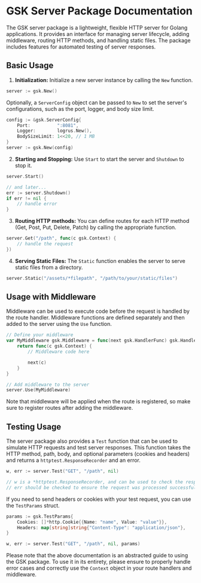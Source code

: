 # GSK Server Package Documentation

The GSK server package is a lightweight, flexible HTTP server for Golang applications. It provides an interface for managing server lifecycle, adding middleware, routing HTTP methods, and handling static files. The package includes features for automated testing of server responses.

## Basic Usage

1. **Initialization:** Initialize a new server instance by calling the `New` function.

```go
server := gsk.New()
```

Optionally, a `ServerConfig` object can be passed to `New` to set the server's configurations, such as the port, logger, and body size limit.

```go
config := &gsk.ServerConfig{
	Port:          ":8081",
	Logger:        logrus.New(),
	BodySizeLimit: 1<<20, // 1 MB
}
server := gsk.New(config)
```

2. **Starting and Stopping:** Use `Start` to start the server and `Shutdown` to stop it.

```go
server.Start()

// and later...
err := server.Shutdown()
if err != nil {
    // handle error
}
```

3. **Routing HTTP methods:** You can define routes for each HTTP method (Get, Post, Put, Delete, Patch) by calling the appropriate function.

```go
server.Get("/path", func(c gsk.Context) {
    // handle the request
})
```

4. **Serving Static Files:** The `Static` function enables the server to serve static files from a directory.

```go
server.Static("/assets/*filepath", "/path/to/your/static/files")
```

## Usage with Middleware

Middleware can be used to execute code before the request is handled by the route handler. Middleware functions are defined separately and then added to the server using the `Use` function.

```go
// Define your middleware
var MyMiddleware gsk.Middleware = func(next gsk.HandlerFunc) gsk.HandlerFunc {
    return func(c gsk.Context) {
        // Middleware code here

        next(c)
    }
}

// Add middleware to the server
server.Use(MyMiddleware)
```

Note that middleware will be applied when the route is registered, so make sure to register routes after adding the middleware.

## Testing Usage

The server package also provides a `Test` function that can be used to simulate HTTP requests and test server responses. This function takes the HTTP method, path, body, and optional parameters (cookies and headers) and returns a `httptest.ResponseRecorder` and an error.

```go
w, err := server.Test("GET", "/path", nil)

// w is a *httptest.ResponseRecorder, and can be used to check the response
// err should be checked to ensure the request was processed successfully
```

If you need to send headers or cookies with your test request, you can use the `TestParams` struct.

```go
params := gsk.TestParams{
	Cookies: []*http.Cookie{{Name: "name", Value: "value"}},
	Headers: map[string]string{"Content-Type": "application/json"},
}

w, err := server.Test("GET", "/path", nil, params)
```

Please note that the above documentation is an abstracted guide to using the GSK package. To use it in its entirety, please ensure to properly handle error cases and correctly use the `Context` object in your route handlers and middleware.